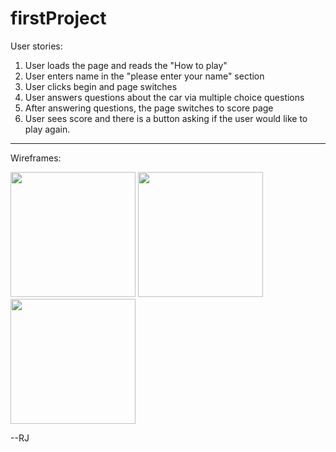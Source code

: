 


# firstProject

User stories:
1) User loads the page and reads the "How to play"
2) User enters name in the "please enter your name" section
3) User clicks begin and page switches
4) User answers questions about the car via multiple choice questions
5) After answering questions, the page switches to score page
6) User sees score and there is a button asking if the user would like to play again.

<hr>

Wireframes:

<img src="https://git.generalassemb.ly/nonbunrah/firstProject/blob/master/pics/wireframeintro.jpeg" style="height:200px; width:200px;" />
<img src="https://git.generalassemb.ly/nonbunrah/firstProject/blob/master/pics/wireframe.jpeg" style="height:200px; width:200px;" />
<img src="https://git.generalassemb.ly/nonbunrah/firstProject/blob/master/pics/wireframescore.jpeg" style="height:200px; width:200px;" />

--RJ